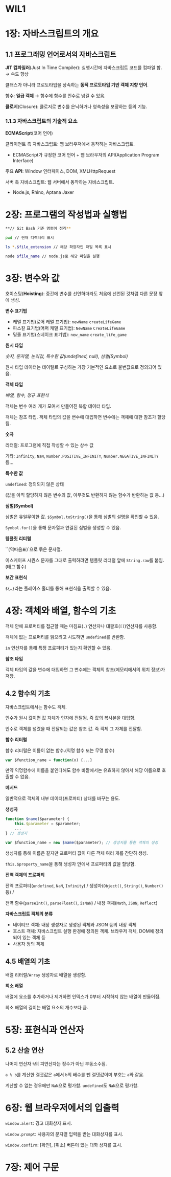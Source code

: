 # WIL1

# 1장: 자바스크립트의 개요

## 1.1 프로그래밍 언어로서의 자바스크립트

**JIT 컴파일러**(Just In Time Compiler): 실행시간에 자바스크립트 코드를 컴파일 함. → 속도 향상

클래스가 아니라 프로토타입을 상속하는 **동적 프로토타입 기반 객체 지향 언어**.

함수: **일급 객체** → 함수에 함수를 인수로 넘길  수 있음.

**클로저**(Closure): 클로저로 변수를 은닉하거나 영속성을 보장하는 등의 기능.

### 1.1.3 자바스크립트의 기술적 요소

**ECMAScript**(코어 언어)

클라이언트 측 자바스크립트: 웹 브라우저에서 동작하는 자바스크립트.

- ECMAScript가 규정한 코어 언어 + 웹 브라우저의 API(Application Program Interface)

주요 **API**: Window 인터페이스, DOM, XMLHttpRequest

서버 측 자바스크립트: 웹 서버에서 동작하는 자바스크립트.

- Node.js, Rhino, Aptana Jaxer

# 2장: 프로그램의 작성법과 실행법

```bash
**// Git Bash 기준 명령어 정리**

pwd // 현재 디렉터리 표시

ls *.$file_extension // 해당 확장자인 파일 목록 표시

node $file_name // node.js로 해당 파일을 실행
```

# 3장: 변수와 값

호이스팅(**Hoisting**): 중간에 변수를 선언하더라도 처음에 선언된 것처럼 다른 문장 앞에 생성.

**변수 표기법**

- 캐멀 표기법(로어 캐멀 표기법): `newName` `createLifeGame`
- 파스칼 표기법(어퍼 캐멀 표기법): `NewName` `CreateLifeGame`
- 밑줄 표기법(스네이크 표기법): `new_name` `create_life_game`

**원시 타입**

*숫자, 문자열, 논리값, 특수한 값(undefined, null), 심벌(Symbol)*

원시 타입 데이터는 데이털르 구성하는 가장 기본적인 요소로 불변값으로 정의되어 있음.

**객체 타입**

*배열, 함수, 정규 표현식*

객체는 변수 여러 개가 모여서 만들어진 복합 데이터 타입.

객체는 참조 타입. 객체 타입의 값을 변수에 대입하면 변수에는 객체에 대한 참조가 할당됨.

**숫자**

리터럴: 프로그램에 직접 작성할 수 있는 상수 값

기타: `Infinity`, `NaN`, `Number.POSITIVE_INFINITY`, `Number.NEGATIVE_INFINITY` 등…

**특수한 값**

`undefined`: 정의되지 않은 상태

(값을 아직 할당하지 않은 변수의 값, 아무것도 반환하지 않는 함수가 반환하는 값 등…)

**심벌(Symbol)**

심벌은 유일무이한 값. `$Symbol.toString()`을 통해 심벌의 설명을 확인할 수 있음.

`Symbol.for()`을 통해 문자열과 연결된 심벌을 생성할 수 있음.

**템플릿 리터럴**

``(역따옴표)`으로 묶은 문자열. 

이스케이프 시퀀스 문자를 그대로 출력하려면 템플릿 리터럴 앞에 `String.raw`를 붙임. (태그 함수)

**보간 표현식**

`${…}`라는 플레이스 홀더를 통해 표현식을 출력할 수 있음. 

# 4장: 객체와 배열, 함수의 기초

객체 안에 프로퍼티를 접근할 때는 마침표(`.`) 연산자나 대괄호(`[]`)연산자를 사용함.

객체에 없는 프로퍼티를 읽으려고 시도하면 `undefined`를 반환함.

`in` 연산자를 통해 특정 프로퍼티가 있는지 확인할 수 있음.

**참조 타입**

객체 타입의 값을 변수에 대입하면 그 변수에는 객체의 참조(메모리에서의 위치 정보)가 저장.

## 4.2 함수의 기초

자바스크립트에서는 함수도 객체. 

인수가 원시 값이면 값 자체가 인자에 전달됨. 즉 값의 복사본을 대입함.

인수로 객체를 넘겼을 때 전달되는 값은 참조 값. 즉 객체 그 자체를 전달함.

**함수 리터럴**

함수 리터럴은 이름이 없는 함수.(익명 함수 또는 무명 함수)

```jsx
var $function_name = function(x) {...}
```

만약 익명함수에 이름을 붙인다해도 함수 바깥에서는 유효하지 않아서 해당 이름으로 호출할 수 없음.

**메서드**

일반적으로 객체의 내부 데이터(프로퍼티) 상태를 바꾸는 용도.

**생성자**

```jsx
function $name($parameter) {
	this.$parameter = $parameter;
	...
} // 생성자
```

```jsx
var $function_name = new $name($parameter); // 생성자를 통한 객체의 생성
```

생성자를 통해 이름은 같지만 프로퍼티 값이 다른 객체 여러 개를 간단히 생성.

`this.$property_name`을 통해 생성자 안에서 프로퍼티의 값을 할당함.

**전역 객체의 프로퍼티**

전역 프로퍼티(`undefined`, `NaN`, `Infinity`) / 생성자(`Object()`, `String()`, `Number()` 등) /

전역 함수(`parseInt()`, `parseFloat()`, `isNaN`) / 내장 객체(`Math`, `JSON`, `Reflect`)

**자바스크립트 객체의 분류**

- 네이티브 객체: 내장 생성자로 생성된 객체와 JSON 등의 내장 객체
- 호스트 객체: 자바스크립트 실행 환경에 정의된 객체. 브라우저 객체, DOM에 정의되어 있는 객체 등
- 사용자 정의 객체

## 4.5 배열의 기초

배열 리터럴/`Array` 생성자로 배열을 생성함.

**희소 배열**

배열에 요소를 추가하거나 제거하면 인덱스가 0부터 시작하지 않는 배열이 만들어짐.

희소 배열의 길이는 배열 요소의 개수보다 큼.

# 5장: 표현식과 연산자

## 5.2 산술 연산

나머지 연산자 `%`의 피연산자는 정수가 아닌 부동소수점.

`a % b`를 계산한 결괏값은 `a`에서 `b`의 배수를 뺀 절댓값이며 부호는 `a`와 같음.

계산할 수 없는 경우에만 `NaN`으로 평가함. `undefined`도 `NaN`으로 평가함.

# 6장: 웹 브라우저에서의 입출력

`window.alert`: 경고 대화상자 표시.

`window.prompt`: 사용자의 문자열 입력을 받는 대화상자를 표시.

`window.confirm`: [확인], [취소] 버튼이 있는 대화 상자를 표시.

# 7장: 제어 구문
